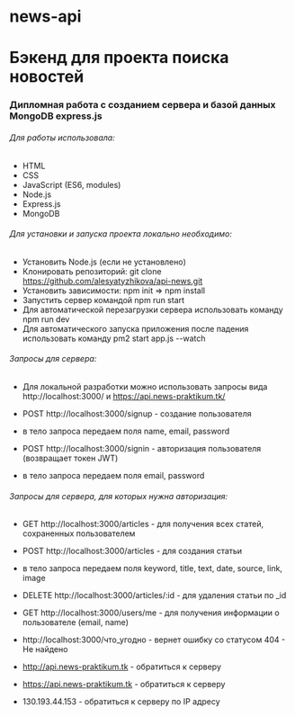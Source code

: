 # news-api
Бэкенд для проекта поиска новостей
==============

### Дипломная работа с созданием сервера и базой данных MongoDB express.js ###


###### Для работы использовала: ######

* HTML
* CSS
* JavaScript (ES6, modules)
* Node.js
* Express.js
* MongoDB


###### Для установки и запуска проекта локально необходимо: ######

* Установить Node.js (если не установлено)
* Клонировать репозиторий: git clone https://github.com/alesyatyzhikova/api-news.git
* Установить зависимости: npm init => npm install
* Запустить сервер командой npm run start
* Для автоматической перезагрузки сервера использовать команду npm run dev
* Для автоматического запуска приложения после падения использовать команду pm2 start app.js --watch


###### Запросы для сервера: ######
 - Для локальной разработки можно использовать запросы вида http://localhost:3000/ и https://api.news-praktikum.tk/

* POST http://localhost:3000/signup - создание пользователя 
 - в тело запроса передаем поля name, email, password

* POST http://localhost:3000/signin - авторизация пользователя (возвращает токен JWT)
 - в тело запроса передаем поля email, password

###### Запросы для сервера, для которых нужна авторизация: ######
* GET http://localhost:3000/articles - для получения всех статей, сохраненных пользователем

* POST http://localhost:3000/articles - для создания статьи
 - в тело запроса передаем поля keyword, title, text, date, source, link, image

* DELETE http://localhost:3000/articles/:id - для удаления статьи по _id

* GET http://localhost:3000/users/me - для получения информации о пользователе (email, name)

* http://localhost:3000/что_угодно - вернет ошибку со статусом 404 - Не найдено

* http://api.news-praktikum.tk - обратиться к серверу
* https://api.news-praktikum.tk - обратиться к серверу
* 130.193.44.153 - обратиться к серверу по IP адресу
